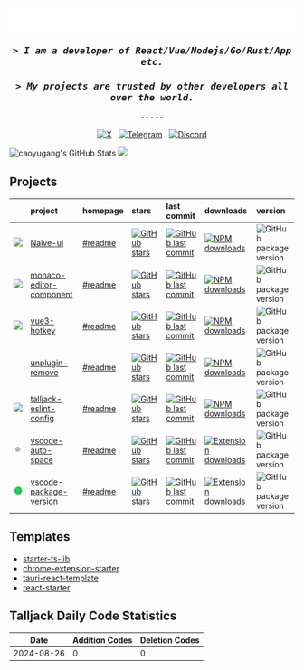 <h1></h1>

<h4 align="center">
  <span>&nbsp;&nbsp;</span>
  <picture>
    <source media="(prefers-color-scheme: dark)" srcset="widgets/title-dark.svg">
    <img alt="Hello World! I am Talljack." src="/widgets/title-light.svg">
  </picture>
</h4>

<h3 align="center">
  <a href="#" data-fix-readme-link-style></a>
  <i>
    <samp>
      > I am a developer of React/Vue/Nodejs/Go/Rust/App etc.
    </samp>
  </i>
</h3>

<h3 align="center">
  <a href="#" data-fix-readme-link-style></a>
  <i>
    <samp>
      > My projects are trusted by other developers all over the world.
    </samp>
  </i>
</h3>

<p align="center"><samp>-----</samp></p>

<p align="center">
<a href="https://twitter.com/YugangCao"><img
    alt="X"
    height="22px"
    src="https://img.shields.io/badge/TW-1b95e0?style=for-the-badge&logo=x&logoColor=white&logoWidth=16"
/></a>
<span>&nbsp;</span>
  <a href="https://t.me/yugangcao"><img
    alt="Telegram"
    height="22px"
    src="https://img.shields.io/badge/TG-2CA5E0?style=for-the-badge&logo=telegram"
/></a>
<span>&nbsp;</span>
  <a href="https://redirect.surmon.me/discord-server"><img
    alt="Discord"
    height="22px"
    src="https://img.shields.io/badge/DC-5865f2?style=for-the-badge&logo=discord&logoColor=white&logoWidth=12"
/></a>
</p>

<div>
  <img height="200em" src="https://github-readme-stats.vercel.app/api?username=Talljack&show_icons=true&layout=compact&hide=stars&count_private=true" alt="caoyugang's GitHub Stats"/>
  <img height="200em" src="https://github-readme-stats.vercel.app/api/top-langs/?username=Talljack&layout=compact&count_private=true&hide=html" />
</div>

## Projects
| &nbsp; | project | homepage | stars | last commit | downloads | version
| :---: | :--- | --- | :--- | :--- | :--- | :--- |
| <a href="https://github.com/tusen-ai/naive-ui"><img src="https://www.naiveui.com/assets/naivelogo-93278402.svg" height="14px" /></a>| [Naive-ui](https://github.com/tusen-ai/naive-ui)| [#readme](https://github.com/tusen-ai/naive-ui#readme) | [![GitHub stars](https://img.shields.io/github/stars/tusen-ai/naive-ui?style=flat)](https://github.com/tusen-ai/naive-ui/stargazers) | [![GitHub last commit](https://img.shields.io/github/last-commit/tusen-ai/naive-ui?style=flat&label=last)](https://github.com/monaco-editor-component/commits) | [![NPM downloads](https://img.shields.io/npm/dm/naive-ui?style=flat&label=&color=cb3837&labelColor=cb0000&logo=npm)](https://www.npmjs.com/package/monaco-editor-component) | ![GitHub package version](https://img.shields.io/github/package-json/v/tusen-ai/naive-ui/main?style=flat&label=&labelColor=555&logo=github)
| <a href="https://github.com/Talljack/monaco-editor-component"><img src="https://upload.wikimedia.org/wikipedia/commons/thumb/a/a7/React-icon.svg/1150px-React-icon.svg.png" height="14px" /></a>| [monaco-editor-component](https://github.com/Talljack/monaco-editor-component)| [#readme](https://github.com/Talljack/monaco-editor-component#readme) | [![GitHub stars](https://img.shields.io/github/stars/Talljack/monaco-editor-component?style=flat)](https://github.com/Talljack/monaco-editor-component/stargazers) | [![GitHub last commit](https://img.shields.io/github/last-commit/Talljack/monaco-editor-component?style=flat&label=last)](https://github.com/monaco-editor-component/commits) | [![NPM downloads](https://img.shields.io/npm/dm/monaco-editor-component?style=flat&label=&color=cb3837&labelColor=cb0000&logo=npm)](https://www.npmjs.com/package/monaco-editor-component) | ![GitHub package version](https://img.shields.io/github/package-json/v/Talljack/monaco-editor-component/main?style=flat&label=&labelColor=555&logo=github)
| <a href="https://github.com/Talljack/vue3-hotkey"><img src="https://seeklogo.com/images/V/vuejs-logo-17D586B587-seeklogo.com.png" height="14px" /></a>| [vue3-hotkey](https://github.com/Talljack/vue3-hotkey)| [#readme](https://github.com/Talljack/vue3-hotkey#readme) | [![GitHub stars](https://img.shields.io/github/stars/Talljack/vue3-hotkey?style=flat)](https://github.com/Talljack/vue3-hotkey/stargazers) | [![GitHub last commit](https://img.shields.io/github/last-commit/Talljack/vue3-hotkey?style=flat&label=last)](https://github.com/vue3-hotkey/commits) | [![NPM downloads](https://img.shields.io/npm/dm/vue3-hotkey?style=flat&label=&color=cb3837&labelColor=cb0000&logo=npm)](https://www.npmjs.com/package/vue3-hotkey) | ![GitHub package version](https://img.shields.io/github/package-json/v/Talljack/vue3-hotkey/main?style=flat&label=&labelColor=555&logo=github)
| | [unplugin-remove](https://github.com/Talljack/unplugin-remove)| [#readme](https://github.com/Talljack/unplugin-remove#readme) | [![GitHub stars](https://img.shields.io/github/stars/Talljack/unplugin-remove?style=flat)](https://github.com/Talljack/unplugin-remove/stargazers) | [![GitHub last commit](https://img.shields.io/github/last-commit/Talljack/unplugin-remove?style=flat&label=last)](https://github.com/unplugin-remove/commits) | [![NPM downloads](https://img.shields.io/npm/dm/unplugin-remove?style=flat&label=&color=cb3837&labelColor=cb0000&logo=npm)](https://www.npmjs.com/package/unplugin-remove) | ![GitHub package version](https://img.shields.io/github/package-json/v/Talljack/unplugin-remove/main?style=flat&label=&labelColor=555&logo=github)
| <a href="https://github.com/Talljack/talljack-eslint-config"><img src="https://eslint.org/icon-512.png" height="14px"></a> | [talljack-eslint-config](https://github.com/Talljack/talljack-eslint-config)| [#readme](https://github.com/Talljack/talljack-eslint-config#readme) | [![GitHub stars](https://img.shields.io/github/stars/Talljack/talljack-eslint-config?style=flat)](https://github.com/Talljack/talljack-eslint-config/stargazers) | [![GitHub last commit](https://img.shields.io/github/last-commit/Talljack/talljack-eslint-config?style=flat&label=last)](https://github.com/talljack-eslint-config/commits) | [![NPM downloads](https://img.shields.io/npm/dm/talljack-eslint-config?style=flat&label=&color=cb3837&labelColor=cb0000&logo=npm)](https://www.npmjs.com/package/talljack-eslint-config) | ![GitHub package version](https://img.shields.io/github/package-json/v/Talljack/talljack-eslint-config/main?style=flat&label=&labelColor=555&logo=github)
| <a href="https://github.com/Talljack/vscode-auto-space"><img src="https://github.com/Talljack/vscode-auto-space/raw/main/res/icon.png" height="14px" /></a>| [vscode-auto-space](https://github.com/Talljack/vscode-auto-space)| [#readme](https://github.com/Talljack/vscode-auto-space#readme) | [![GitHub stars](https://img.shields.io/github/stars/Talljack/vscode-auto-space?style=flat)](https://github.com/Talljack/vscode-auto-space/stargazers) | [![GitHub last commit](https://img.shields.io/github/last-commit/Talljack/vscode-auto-space?style=flat&label=last)](https://github.com/vscode-auto-space/commits) | [![Extension downloads](https://img.shields.io/visual-studio-marketplace/i/talljack.vscode-auto-space.svg)](https://www.npmjs.com/package/vscode-auto-space) | ![GitHub package version](https://img.shields.io/github/package-json/v/Talljack/vscode-auto-space/main?style=flat&label=&labelColor=555&logo=github)
| <a href="https://github.com/Talljack/vscode-package-version"><img src="https://github.com/Talljack/vscode-package-version/raw/main/resource/icon.png" height="14px" /></a>| [vscode-package-version](https://github.com/Talljack/vscode-package-version)| [#readme](https://github.com/Talljack/vscode-package-version#readme) | [![GitHub stars](https://img.shields.io/github/stars/Talljack/vscode-package-version?style=flat)](https://github.com/Talljack/vscode-package-version/stargazers) | [![GitHub last commit](https://img.shields.io/github/last-commit/Talljack/vscode-package-version?style=flat&label=last)](https://github.com/vscode-package-version/commits) | [![Extension downloads](https://img.shields.io/visual-studio-marketplace/i/talljack.vscode-package-version.svg)](https://www.npmjs.com/package/vscode-package-version) | ![GitHub package version](https://img.shields.io/github/package-json/v/Talljack/vscode-package-version/main?style=flat&label=&labelColor=555&logo=github)


## Templates

- [starter-ts-lib](https://github.com/Talljack/starter-ts-lib)
- [chrome-extension-starter](https://github.com/Talljack/chrome-extension-starter)
- [tauri-react-template](https://github.com/Talljack/tauri-react-template)
- [react-starter](https://github.com/Talljack/react-starter)

<!-- START_STATS -->

## Talljack Daily Code Statistics

| Date       | Addition Codes | Deletion Codes |
|------------|-----------|-----------|
| 2024-08-26 | 0 | 0 |

<!-- END_STATS -->
